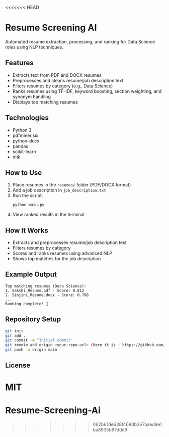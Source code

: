 <<<<<<< HEAD
# Resume Screening AI

Automated resume extraction, processing, and ranking for Data Science roles using NLP techniques.

## Features
- Extracts text from PDF and DOCX resumes
- Preprocesses and cleans resume/job description text
- Filters resumes by category (e.g., Data Science)
- Ranks resumes using TF-IDF, keyword boosting, section weighting, and synonym handling
- Displays top matching resumes

## Technologies
- Python 3
- pdfminer.six
- python-docx
- pandas
- scikit-learn
- nltk

## How to Use
1. Place resumes in the `resumes/` folder (PDF/DOCX format)
2. Add a job description in `job_description.txt`
3. Run the script:
   ```bash
   python main.py
   ```
4. View ranked results in the terminal

## How It Works
- Extracts and preprocesses resume/job description text
- Filters resumes by category
- Scores and ranks resumes using advanced NLP
- Shows top matches for the job description

## Example Output
```
Top matching resumes (Data Science):
1. Sakshi_Resume.pdf - Score: 0.812
2. Sinjini_Resume.docx - Score: 0.798
...
Ranking complete! 🎉
```

## Repository Setup
```bash
git init
git add .
git commit -m "Initial commit"
git remote add origin <your-repo-url> (Here it is : https://github.com/Sakshi-ctrl-debug/Resume-Screening-Ai)
git push -u origin main
```

## License
MIT
=======
# Resume-Screening-Ai
>>>>>>> 062b61de638f4680b367aaed9e1ba8935b87dde9
